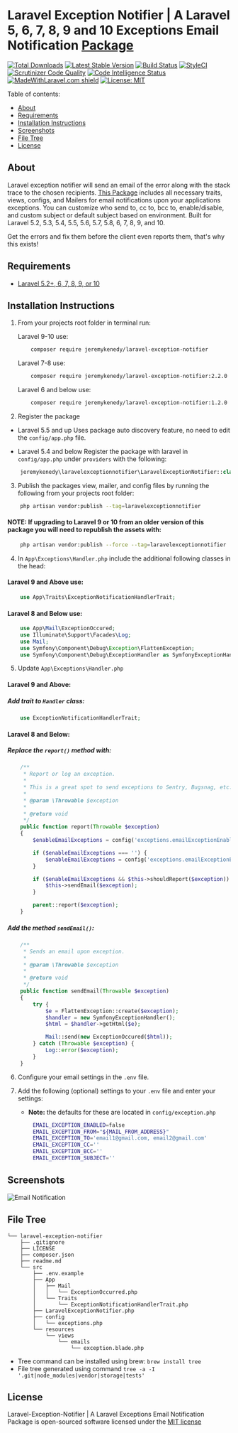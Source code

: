 # Laravel Exception Notifier | A Laravel 5, 6, 7, 8, 9 and 10 Exceptions Email Notification [Package](https://packagist.org/packages/jeremykenedy/laravel-exception-notifier)

[![Total Downloads](https://poser.pugx.org/jeremykenedy/laravel-exception-notifier/d/total.svg)](https://packagist.org/packages/jeremykenedy/laravel-exception-notifier)
[![Latest Stable Version](https://poser.pugx.org/jeremykenedy/laravel-exception-notifier/v/stable.svg)](https://packagist.org/packages/jeremykenedy/laravel-exception-notifier)
[![Build Status](https://travis-ci.org/jeremykenedy/laravel-exception-notifier.svg?branch=master)](https://travis-ci.org/jeremykenedy/laravel-exception-notifier)
[![StyleCI](https://github.styleci.io/repos/91833181/shield?branch=master)](https://github.styleci.io/repos/91833181)
[![Scrutinizer Code Quality](https://scrutinizer-ci.com/g/jeremykenedy/laravel-exception-notifier/badges/quality-score.png?b=master)](https://scrutinizer-ci.com/g/jeremykenedy/laravel-exception-notifier/?branch=master)
[![Code Intelligence Status](https://scrutinizer-ci.com/g/jeremykenedy/laravel-exception-notifier/badges/code-intelligence.svg?b=master)](https://scrutinizer-ci.com/code-intelligence)
[![MadeWithLaravel.com shield](https://madewithlaravel.com/storage/repo-shields/1350-shield.svg)](https://madewithlaravel.com/p/laravel-exception-notifier/shield-link)
[![License: MIT](https://img.shields.io/badge/License-MIT-yellow.svg)](https://opensource.org/licenses/MIT)

Table of contents:
- [About](#about)
- [Requirements](#requirements)
- [Installation Instructions](#installation-instructions)
- [Screenshots](#screenshots)
- [File Tree](#file-tree)
- [License](#license)

## About
Laravel exception notifier will send an email of the error along with the stack trace to the chosen recipients.
[This Package](https://packagist.org/packages/jeremykenedy/laravel-exception-notifier) includes all necessary traits, views, configs, and Mailers for email notifications upon your applications exceptions.
You can customize who send to, cc to, bcc to, enable/disable, and custom subject or default subject based on environment.
Built for Laravel 5.2, 5.3, 5.4, 5.5, 5.6, 5.7, 5.8, 6, 7, 8, 9, and 10.

Get the errors and fix them before the client even reports them, that's why this exists!

## Requirements
* [Laravel 5.2+, 6, 7, 8, 9, or 10](https://laravel.com/docs/installation)

## Installation Instructions
1. From your projects root folder in terminal run:

    Laravel 9-10 use:

    ```bash
        composer require jeremykenedy/laravel-exception-notifier
    ```

    Laravel 7-8 use:

    ```bash
        composer require jeremykenedy/laravel-exception-notifier:2.2.0
    ```

    Laravel 6 and below use:

    ```bash
        composer require jeremykenedy/laravel-exception-notifier:1.2.0
    ```

2. Register the package
* Laravel 5.5 and up
Uses package auto discovery feature, no need to edit the `config/app.php` file.

* Laravel 5.4 and below
Register the package with laravel in `config/app.php` under `providers` with the following:

```php
    jeremykenedy\laravelexceptionnotifier\LaravelExceptionNotifier::class,
```

3. Publish the packages view, mailer, and config files by running the following from your projects root folder:

```bash
    php artisan vendor:publish --tag=laravelexceptionnotifier
```

#### NOTE: If upgrading to Laravel 9 or 10 from an older version of this package you will need to republish the assets with:

```bash
    php artisan vendor:publish --force --tag=laravelexceptionnotifier
```

4. In `App\Exceptions\Handler.php` include the additional following classes in the head:

#### Laravel 9 and Above use:

```php
    use App\Traits\ExceptionNotificationHandlerTrait;
```

#### Laravel 8 and Below use:

```php
    use App\Mail\ExceptionOccured;
    use Illuminate\Support\Facades\Log;
    use Mail;
    use Symfony\Component\Debug\Exception\FlattenException;
    use Symfony\Component\Debug\ExceptionHandler as SymfonyExceptionHandler;
```

5. Update `App\Exceptions\Handler.php`

#### Laravel 9 and Above:

##### Add trait to `Handler` class:
```php
    use ExceptionNotificationHandlerTrait;
```

#### Laravel 8 and Below:

##### Replace the `report()` method with:

```php
    /**
     * Report or log an exception.
     *
     * This is a great spot to send exceptions to Sentry, Bugsnag, etc.
     *
     * @param \Throwable $exception
     *
     * @return void
     */
    public function report(Throwable $exception)
    {
        $enableEmailExceptions = config('exceptions.emailExceptionEnabled');

        if ($enableEmailExceptions === '') {
            $enableEmailExceptions = config('exceptions.emailExceptionEnabledDefault');
        }

        if ($enableEmailExceptions && $this->shouldReport($exception)) {
            $this->sendEmail($exception);
        }

        parent::report($exception);
    }
```

##### Add the method `sendEmail()`:
```php
    /**
     * Sends an email upon exception.
     *
     * @param \Throwable $exception
     *
     * @return void
     */
    public function sendEmail(Throwable $exception)
    {
        try {
            $e = FlattenException::create($exception);
            $handler = new SymfonyExceptionHandler();
            $html = $handler->getHtml($e);

            Mail::send(new ExceptionOccured($html));
        } catch (Throwable $exception) {
            Log::error($exception);
        }
    }
```

6. Configure your email settings in the `.env` file.

7. Add the following (optional) settings to your `.env` file and enter your settings:

    * **Note:** the defaults for these are located in `config/exception.php`

```bash
        EMAIL_EXCEPTION_ENABLED=false
        EMAIL_EXCEPTION_FROM="${MAIL_FROM_ADDRESS}"
        EMAIL_EXCEPTION_TO='email1@gmail.com, email2@gmail.com'
        EMAIL_EXCEPTION_CC=''
        EMAIL_EXCEPTION_BCC=''
        EMAIL_EXCEPTION_SUBJECT=''
```

## Screenshots
![Email Notification](https://s3-us-west-2.amazonaws.com/github-project-images/laravel-exception-notifier/exception-error-email-min.jpeg)

## File Tree
```
└── laravel-exception-notifier
    ├── .gitignore
    ├── LICENSE
    ├── composer.json
    ├── readme.md
    └── src
        ├── .env.example
        ├── App
        │   ├── Mail
        │   │   └── ExceptionOccurred.php
        │   └── Traits
        │       └── ExceptionNotificationHandlerTrait.php
        ├── LaravelExceptionNotifier.php
        ├── config
        │   └── exceptions.php
        └── resources
            └── views
                └── emails
                    └── exception.blade.php
```

* Tree command can be installed using brew: `brew install tree`
* File tree generated using command `tree -a -I '.git|node_modules|vendor|storage|tests'`

## License
Laravel-Exception-Notifier | A Laravel Exceptions Email Notification Package is open-sourced software licensed under the [MIT license](http://opensource.org/licenses/MIT)

